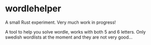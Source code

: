 # wordlehelper

A small Rust experiment. Very much work in progress!

A tool to help you solve wordle, works with both 5 and 6 letters.
Only swedish wordlists at the moment and they are not very good...
